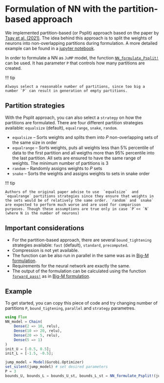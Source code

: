 # Formulation of NN with the partition-based approach

We implemented partition-based (or Psplit) approach based on the paper by [Tsay et al. (2021)](literature.md). The idea behind this approach is to split the weights of neurons into non-overlapping partitions during formulation. A more detailed example can be found in a [jupyter notebook](https://github.com/gamma-opt/Gogeta.jl/blob/main/examples/neural_networks/example_5_nn_partition_formulation.ipynb).

In order to formulate a NN as `JuMP` model, the function [`NN_formulate_Psplit!`](@ref) can be used. It has parameter `P` that controls how many partitions are created.

!!! tip

    Always select a reasonable number of partitions, since too big a number `P` can result in generation of empty partitions. 

## Partition strategies

With the Psplit approach, you can also select a `strategy` on how the partitions are formulated. There are four different partition strategies available: `equalsize` (default), `equalrange`, `snake`, `random`.
* `equalsize` – Sorts weights and splits them into $P$ non-overlapping sets of the same size in order
* `equalrange` – Sorts weights, puts all weights less than 5% percentile of data to the first partition and all weigths more than 95% percentile into the last partition. All sets are ensured to have the same range of weights. The minimum number of partitions is 3
* `random` – Randomly assigns weights to $P$ sets
* `snake` – Sorts the weights and assigns weights to sets in snake order

!!! tip

    Authors of the original paper advise to use  `equalsize`  and `equalrange` partitions strategies since they ensure that weights in the sets would be of relatively the same order. `random` and `snake` are expected to perform much worse and are used for comparison purposes. Though these assumptions are true only in case `P`<< `N` (where N is the number of neurons)

## Important considerations

* For the partition-based approach, there are several `bound_tightening` strategies available: `fast` (default), `standard`, `precomputed`.
* Compression is not yet available.
* The function can be also run in parallel in the same was as in [Big-M formulation](neural_networks.md). 
* Requirements for the neural network are exactly the same. 
* The output of the formulation can be calculated using the function [`forward_pass!`](@ref) as  in [Big-M formulation](neural_networks.md).

## Example

To get started, you can copy this piece of code and try changing number of partitions `P`, `bound_tigtening`, `parallel` and `strategy` parametres.


```julia
using Flux
NN_model = Chain(
    Dense(2 => 10, relu),
    Dense(10 => 20, relu),
    Dense(20 => 5, relu),
    Dense(5 => 1)
)
init_U = [-0.5, 0.5];
init_L = [-1.5, -0.5];

jump_model = Model(Gurobi.Optimizer)
set_silent(jump_model) # set desired parameters
P = 3
bounds_U, bounds_L = bounds_U_st, bounds_L_st = NN_formulate_Psplit!(jump_model, NN_model, P, init_U, init_L, bound_tightening="standard", strategy="equalrange");
```